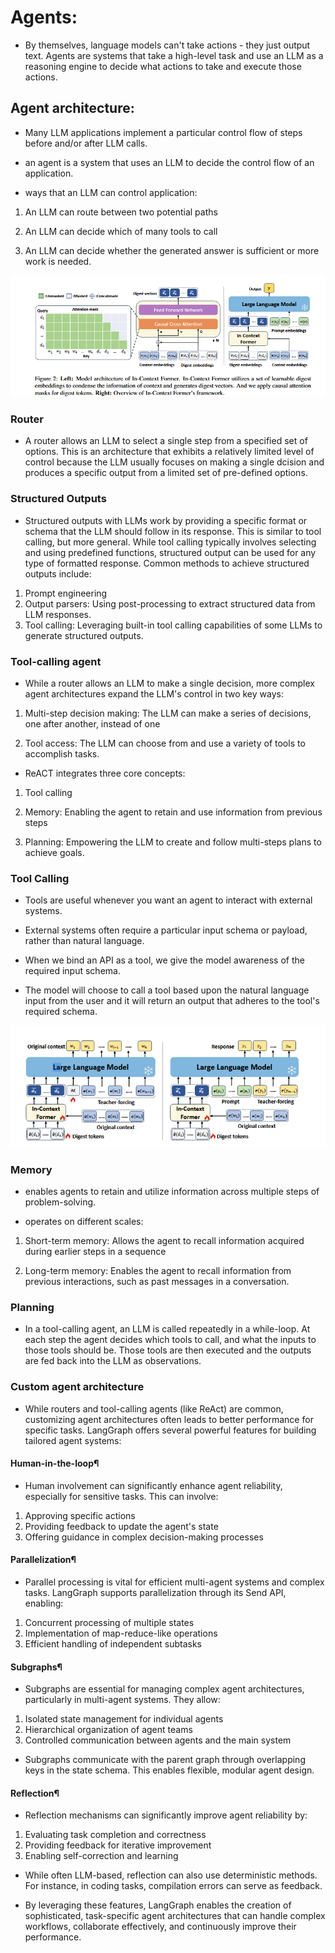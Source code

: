 # Agents:

- By themselves, language models can't take actions - they just output text. Agents are systems that take a high-level task and use an LLM as a reasoning engine to decide what actions to take and execute those actions.

## Agent architecture:
- Many LLM applications implement a particular control flow of steps before and/or after LLM calls. 

- an agent is a system that uses an LLM to decide the control flow of an application. 

- ways that an LLM can control application:

1. An LLM can route between two potential paths

2. An LLM can decide which of many tools to call

3. An LLM can decide whether the generated answer is sufficient or more work is needed.

![alt text](images/image-1.png)

### Router 

- A router allows an LLM to select a single step from a specified set of options. This is an architecture that exhibits a relatively limited level of control because the LLM usually focuses on making a single dcision and produces a specific output from a limited set of pre-defined options. 

### Structured Outputs

- Structured outputs with LLMs work by providing a specific format or schema that the LLM should follow in its response. This is similar to tool calling, but more general. While tool calling typically involves selecting and using predefined functions, structured output can be used for any type of formatted response. Common methods to achieve structured outputs include:

1. Prompt engineering
2. Output parsers: Using post-processing to extract structured data from LLM responses.
3. Tool calling: Leveraging built-in tool calling capabilities of some LLMs to generate structured outputs.

### Tool-calling agent

- While a router allows an LLM to make a single decision, more complex agent architectures expand the LLM's control in two key ways:

1. Multi-step decision making: The LLM can make a series of decisions, one after another, instead of one

2. Tool access: The LLM can choose from and use a variety of tools to accomplish tasks.

- ReACT integrates three core concepts:

1. Tool calling

2. Memory: Enabling the agent to retain and use information from previous steps

3. Planning: Empowering the LLM to create and follow multi-steps plans to achieve goals.

### Tool Calling

- Tools are useful whenever you want an agent to interact with external systems.

- External systems often require a particular input schema or payload, rather than natural language.

- When we bind an API as a tool, we give the model awareness of the required input schema. 

- The model will choose to call a tool based upon the natural language input from the user and it will return an output that adheres to the tool's required schema.

![alt text](images/image-2.png)

### Memory 

- enables agents to retain and utilize information across multiple steps of problem-solving.

- operates on different scales:

1. Short-term memory: Allows the agent to recall information acquired during earlier steps in a sequence

2. Long-term memory: Enables the agent to recall information from previous interactions, such as past messages in a conversation.

### Planning

- In a tool-calling agent, an LLM is called repeatedly in a while-loop. At each step the agent decides which tools to call, and what the inputs to those tools should be. Those tools are then executed and the outputs are fed back into the LLM as observations.

### Custom agent architecture
- While routers and tool-calling agents (like ReAct) are common, customizing agent architectures often leads to better performance for specific tasks. LangGraph offers several powerful features for building tailored agent systems:

#### Human-in-the-loop¶

- Human involvement can significantly enhance agent reliability, especially for sensitive tasks. This can involve:

1. Approving specific actions
2. Providing feedback to update the agent's state
3. Offering guidance in complex decision-making processes

#### Parallelization¶

- Parallel processing is vital for efficient multi-agent systems and complex tasks. LangGraph supports parallelization through its Send API, enabling:

1. Concurrent processing of multiple states
2. Implementation of map-reduce-like operations
3. Efficient handling of independent subtasks


#### Subgraphs¶

- Subgraphs are essential for managing complex agent architectures, particularly in multi-agent systems. They allow:

1. Isolated state management for individual agents
2. Hierarchical organization of agent teams
3. Controlled communication between agents and the main system

- Subgraphs communicate with the parent graph through overlapping keys in the state schema. This enables flexible, modular agent design. 

#### Reflection¶

- Reflection mechanisms can significantly improve agent reliability by:

1. Evaluating task completion and correctness
2. Providing feedback for iterative improvement
3. Enabling self-correction and learning

- While often LLM-based, reflection can also use deterministic methods. For instance, in coding tasks, compilation errors can serve as feedback.

- By leveraging these features, LangGraph enables the creation of sophisticated, task-specific agent architectures that can handle complex workflows, collaborate effectively, and continuously improve their performance.